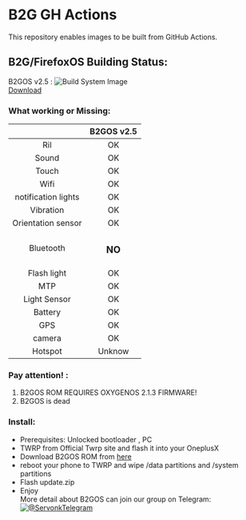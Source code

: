 # B2G GH Actions
This repository enables images to be built from GitHub Actions.

## B2G/FirefoxOS Building Status:  
 B2GOS v2.5 :
![Build System Image](https://github.com/b2g2onyxL/B2GOS-ci/workflows/Build%20System%20Image/badge.svg?branch=master)  
[Download](https://github.com/b2g2onyxL/B2GOS-ci/actions)



### What working or Missing:  
|              |   B2GOS v2.5          |   
|:------------:|:------------:|
| Ril |  OK   |
| Sound | OK    | 
| Touch | OK    | 
| Wifi | OK    |
| notification lights | OK    |
| Vibration | OK    |
| Orientation sensor | OK    |
| Bluetooth | <h3>NO</h3>    | 
| Flash light |  OK    | 
| MTP  | OK  |
| Light Sensor | OK    |
| Battery | OK    |
| GPS | OK    | 
| camera |  OK   |
| Hotspot | Unknow    |

### Pay attention! :  
  1. B2GOS ROM REQUIRES OXYGENOS 2.1.3 FIRMWARE!
  2. B2GOS is dead

### Install:  
   * Prerequisites: Unlocked bootloader , PC
   * TWRP from Official Twrp site and flash it into your OneplusX
   * Download B2GOS ROM from [here](https://github.com/b2g2onyxL/B2GOS-ci/actions)
   * reboot your phone to TWRP and  wipe /data partitions and /system partitions
   * Flash update.zip
   * Enjoy  
More detail about B2GOS can join our group on Telegram: [![@ServonkTelegram](https://img.shields.io/badge/telegram-@ServonkTelegram-yellow.svg)](http://huit.re/ServonkTelegram)

